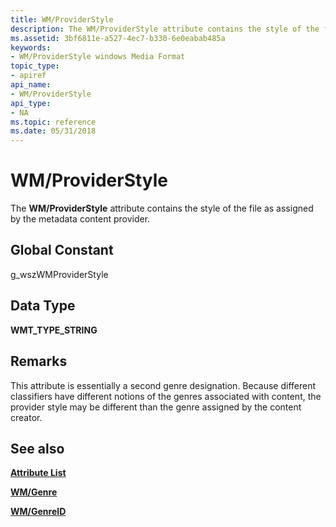```yaml
---
title: WM/ProviderStyle
description: The WM/ProviderStyle attribute contains the style of the file as assigned by the metadata content provider.
ms.assetid: 3bf6811e-a527-4ec7-b330-6e0eabab485a
keywords:
- WM/ProviderStyle windows Media Format
topic_type:
- apiref
api_name:
- WM/ProviderStyle
api_type:
- NA
ms.topic: reference
ms.date: 05/31/2018
---
```


# WM/ProviderStyle

The **WM/ProviderStyle** attribute contains the style of the file as assigned by the metadata content provider.

## Global Constant

g\_wszWMProviderStyle

## Data Type

**WMT\_TYPE\_STRING**

## Remarks

This attribute is essentially a second genre designation. Because different classifiers have different notions of the genres associated with content, the provider style may be different than the genre assigned by the content creator.

## See also

<dl> <dt>

[**Attribute List**](attribute-list.md)
</dt> <dt>

[**WM/Genre**](wm-genre.md)
</dt> <dt>

[**WM/GenreID**](wm-genreid.md)
</dt> </dl>

 

 




